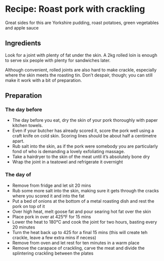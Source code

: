 # Recipe: Roast pork with crackling

[](https://www.seriouseats.com/2019/05/feed-a-crowd-with-this-thai-inspired-roast-pork-shoulder-feast.html)

Great sides for this are Yorkshire pudding, roast potatoes, green vegetables and apple sauce

## Ingredients

Look for a joint with plenty of fat under the skin. A 2kg rolled loin is enough to serve six people with plenty for sandwiches later.

Although convenient, rolled joints are also hard to make crackle, especially where the skin meets the roasting tin. Don’t despair, though; you can still make it work with a bit of preparation.

## Preparation

### The day before

- The day before you eat, dry the skin of your pork thoroughly with paper kitchen towels.
- Even if your butcher has already scored it, score the pork well using a craft knife on cold skin. Scoring lines should be about half a centimetre apart.
- Rub salt into the skin, as if the pork were somebody you are particularly fond of who is demanding a lovely exfoliating massage.
- Take a hairdryer to the skin of the meat until it’s absolutely bone dry
- Wrap the joint in a teatowel and refrigerate it overnight

### The day of

- Remove from fridge and let sit 20 mins
- Rub some more salt into the skin, making sure it gets through the cracks where you scored it and into the fat
- Put a bed of onions at the bottom of a metal roasting dish and rest the pork on top of it
- Over high heat, melt goose fat and pour searing hot fat over the skin
- Place pork in over at 425°F for 15 mins
- Lower the heat to 180°C and cook the joint for two hours, basting every 20 minutes
- Turn the heat back up to 425 for a final 15 mins (this will create teh crackle, leave a few extra mins if necess)
- Remove from oven and let rest for ten minutes in a warm place
- Remove the carapace of crackling, carve the meat and divide the splintering crackling between the plates
